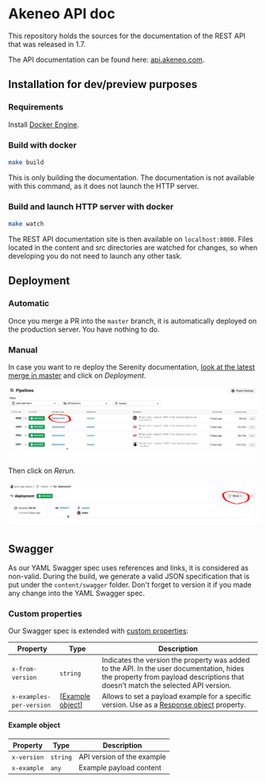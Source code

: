 # Akeneo API doc
This repository holds the sources for the documentation of the REST API that was released in 1.7.

The API documentation can be found here: [api.akeneo.com](http://api.akeneo.com).

## Installation for dev/preview purposes

### Requirements

Install [Docker Engine](https://docs.docker.com/engine/installation/).

### Build with docker

```bash
make build
```

This is only building the documentation. The documentation is not available with this command, as it does not launch the HTTP server.

### Build and launch HTTP server with docker

```bash
make watch
```

The REST API documentation site is then available on `localhost:8000`.
Files located in the content and src directories are watched for changes, so when developing you do not need to launch any other task.

## Deployment

### Automatic

Once you merge a PR into the `master` branch, it is automatically deployed on the production server. You have nothing to do.

### Manual

In case you want to re deploy the Serenity documentation, [look at the latest merge in master](https://app.circleci.com/pipelines/github/akeneo/pim-api-docs?branch=master) and click on _Deployment_.

![List of merged PR in master](.circleci/list_workflows.jpg)

Then click on _Rerun_.

![Re run a deployment](.circleci/re_run.jpg)

## Swagger

As our YAML Swagger spec uses references and links, it is considered as non-valid.
During the build, we generate a valid JSON specification that is put under the `content/swagger` folder. Don't forget to version it if you made any change into the YAML Swagger spec.

### Custom properties

Our Swagger spec is extended with [custom properties](https://swagger.io/docs/specification/2-0/swagger-extensions/):

| Property                 | Type                                | Description                                                                                                                                                                          |
|--------------------------|-------------------------------------|--------------------------------------------------------------------------------------------------------------------------------------------------------------------------------------|
| `x-from-version`         | `string`                            | Indicates the version the property was added to the API. In the user documentation, hides the property from payload descriptions that doesn't match the selected API version.        |
| `x-examples-per-version` | [[Example object](#example-object)] | Allows to set a payload example for a specific version. Use as a [Response object](https://github.com/OAI/OpenAPI-Specification/blob/main/versions/2.0.md#responsesObject) property. |

#### Example object

| Property    | Type     | Description                |
|-------------|----------|----------------------------|
| `x-version` | `string` | API version of the example |
| `x-example` | `any`    | Example payload content    |
